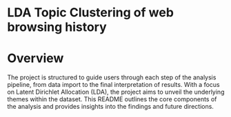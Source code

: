 # LDA Topic Clustering of web browsing history

# Overview
The project is structured to guide users through each step of the analysis pipeline, from data import to the final interpretation of results. With a focus on Latent Dirichlet Allocation (LDA), the project aims to unveil the underlying themes within the dataset. This README outlines the core components of the analysis and provides insights into the findings and future directions.
